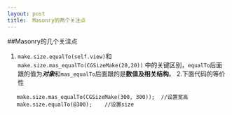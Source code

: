 ```yaml
---
layout: post
title:  Masonry的两个关注点
---
```

##Masonry的几个关注点
1. `make.size.equalTo(self.view)`和`make.size.mas_equalTo(CGSizeMake(20,20))` 中的关键区别，`equalTo`后面跟的值为***对象***和`mas_equalTo`后面跟的是**数值及相关结构**。
2.下面代码的等价性

```
   make.size.mas_equalTo(CGSizeMake(300, 300));  //设置宽高
   make.size.equalTo(@300);    //设置size

```


